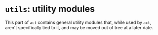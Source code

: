 # `utils`: utility modules

This part of `act` contains general utility modules that, while used
by `act`, aren't specifically tied to it, and may be moved out of tree
at a later date.
